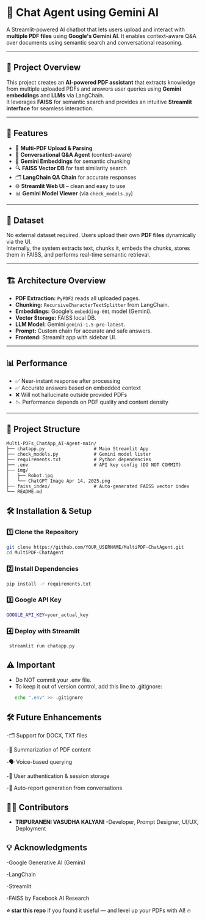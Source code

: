 # 🤖 Chat Agent using Gemini AI

A Streamlit-powered AI chatbot that lets users upload and interact with **multiple PDF files** using **Google's Gemini AI**. It enables context-aware Q&A over documents using semantic search and conversational reasoning.

---

## 📌 Project Overview

This project creates an **AI-powered PDF assistant** that extracts knowledge from multiple uploaded PDFs and answers user queries using **Gemini embeddings** and **LLMs** via LangChain.  
It leverages **FAISS** for semantic search and provides an intuitive **Streamlit interface** for seamless interaction.

---

## 🚀 Features

- 📄 **Multi-PDF Upload & Parsing**
- 🤖 **Conversational Q&A Agent** (context-aware)
- 🧠 **Gemini Embeddings** for semantic chunking
- 🔍 **FAISS Vector DB** for fast similarity search
- 🗂️ **LangChain QA Chain** for accurate responses
- 🌐 **Streamlit Web UI** – clean and easy to use
- 📊 **Gemini Model Viewer** (via `check_models.py`)

---

## 📂 Dataset

No external dataset required. Users upload their own **PDF files** dynamically via the UI.  
Internally, the system extracts text, chunks it, embeds the chunks, stores them in FAISS, and performs real-time semantic retrieval.

---

## 🏗️ Architecture Overview

- **PDF Extraction:** `PyPDF2` reads all uploaded pages.
- **Chunking:** `RecursiveCharacterTextSplitter` from LangChain.
- **Embeddings:** Google’s `embedding-001` model (Gemini).
- **Vector Storage:** FAISS local DB.
- **LLM Model:** Gemini `gemini-1.5-pro-latest`.
- **Prompt:** Custom chain for accurate and safe answers.
- **Frontend:** Streamlit app with sidebar UI.

---

## 📊 Performance

- ✅ Near-instant response after processing
- ✅ Accurate answers based on embedded context
- ❌ Will not hallucinate outside provided PDFs
- 📉 Performance depends on PDF quality and content density

---

## 📁 Project Structure

```text
Multi-PDFs_ChatApp_AI-Agent-main/
├── chatapp.py                  # Main Streamlit App
├── check_models.py             # Gemini model lister
├── requirements.txt            # Python dependencies
├── .env                        # API key config (DO NOT COMMIT)
├── img/
│   ├── Robot.jpg
│   └── ChatGPT Image Apr 14, 2025.png
├── faiss_index/                # Auto-generated FAISS vector index
└── README.md

```
## 🛠 Installation & Setup
### 1️⃣ Clone the Repository
```bash
git clone https://github.com/YOUR_USERNAME/MultiPDF-ChatAgent.git
cd MultiPDF-ChatAgent
```
### 2️⃣ Install Dependencies
```bash
pip install -r requirements.txt
```
### 3️⃣ Google API Key
```bash
GOOGLE_API_KEY=your_actual_key
```
### 4️⃣ Deploy with Streamlit
```bash
 streamlit run chatapp.py
```

## ⚠️ Important
- Do NOT commit your .env file.
- To keep it out of version control, add this line to .gitignore:
```bash
   echo ".env" >> .gitignore
```
## 🛠 Future Enhancements
-🗂 Support for DOCX, TXT files

-🧾 Summarization of PDF content

-🗣 Voice-based querying

-🔐 User authentication & session storage

-📜 Auto-report generation from conversations

## 👨‍💻 Contributors
- **TRIPURANENI VASUDHA KALYANI** -Developer, Prompt Designer, UI/UX, Deployment

## 💡 Acknowledgments
-Google Generative AI (Gemini)

-LangChain

-Streamlit

-FAISS by Facebook AI Research

**⭐ star this repo** if you found it useful — and level up your PDFs with AI! 🔥

